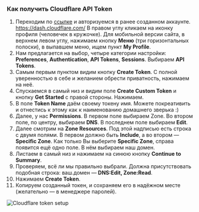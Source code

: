 ### Как получить Cloudflare API Token
1. Переходим по [ссылке](https://dash.cloudflare.com/) и авторизуемся в ранее созданном аккаунте. https://dash.cloudflare.com/
В правом углу кликаем на иконку профиля (человечек в кружочке). Для мобильной версии сайта, в верхнем левом углу, нажимаем кнопку **Меню** (три горизонтальных полоски), в выпавшем меню, ищем пункт **My Profile**.
3. Нам предлагается на выбор, четыре категории настройки: **Preferences**, **Authentication**, **API Tokens**, **Sessions**. Выбираем **API Tokens**.
4. Самым первым пунктом видим кнопку **Create Token**. С полной уверенностью в себе и желанием обрести приватность, нажимаем на неё.
5. Спускаемся в самый низ и видим поле **Create Custom Token** и кнопку **Get Started** с правой стороны. Нажимаем.
6. В поле **Token Name** даём своему токену имя. Можете покреативить и отнестись к этому как к наименованию домашнего зверька :)
7. Далее, у нас **Permissions**. В первом поле выбираем Zone. Во втором поле, по центру, выбираем **DNS**. В последнем поле выбираем **Edit**.
8. Далее смотрим на **Zone Resources**. Под этой надписью есть строка с двумя полями. В первом должно быть **Include**, а во втором — **Specific Zone**. Как только Вы выберите **Specific Zone**, справа появится ещё одно поле. В нём выбираем наш домен.
9. Листаем в самый низ и нажимаем на синюю кнопку **Continue to Summary**.
10. Проверяем, всё ли мы правильно выбрали. Должна присутствовать подобная строка: ваш.домен — **DNS:Edit, Zone:Read**.
11. Нажимаем **Create Token**.
12. Копируем созданный токен, и сохраняем его в надёжном месте (желательно — в менеджере паролей).

![Cloudflare token setup](resource:assets/images/gifs/CloudFlare.gif)
